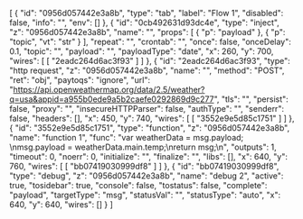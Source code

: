 [
    {
        "id": "0956d057442e3a8b",
        "type": "tab",
        "label": "Flow 1",
        "disabled": false,
        "info": "",
        "env": []
    },
    {
        "id": "0cb492631d93dc4e",
        "type": "inject",
        "z": "0956d057442e3a8b",
        "name": "",
        "props": [
            {
                "p": "payload"
            },
            {
                "p": "topic",
                "vt": "str"
            }
        ],
        "repeat": "",
        "crontab": "",
        "once": false,
        "onceDelay": 0.1,
        "topic": "",
        "payload": "",
        "payloadType": "date",
        "x": 260,
        "y": 700,
        "wires": [
            [
                "2eadc264d6ac3f93"
            ]
        ]
    },
    {
        "id": "2eadc264d6ac3f93",
        "type": "http request",
        "z": "0956d057442e3a8b",
        "name": "",
        "method": "POST",
        "ret": "obj",
        "paytoqs": "ignore",
        "url": "https://api.openweathermap.org/data/2.5/weather?q=usa&appid=a955b0ede9a5b2caefe0292869d9c277",
        "tls": "",
        "persist": false,
        "proxy": "",
        "insecureHTTPParser": false,
        "authType": "",
        "senderr": false,
        "headers": [],
        "x": 450,
        "y": 740,
        "wires": [
            [
                "3552e9e5d85c1751"
            ]
        ]
    },
    {
        "id": "3552e9e5d85c1751",
        "type": "function",
        "z": "0956d057442e3a8b",
        "name": "function 1",
        "func": "var weatherData = msg.payload; \nmsg.payload = weatherData.main.temp;\nreturn msg;\n",
        "outputs": 1,
        "timeout": 0,
        "noerr": 0,
        "initialize": "",
        "finalize": "",
        "libs": [],
        "x": 640,
        "y": 760,
        "wires": [
            [
                "bb07419030999df8"
            ]
        ]
    },
    {
        "id": "bb07419030999df8",
        "type": "debug",
        "z": "0956d057442e3a8b",
        "name": "debug 2",
        "active": true,
        "tosidebar": true,
        "console": false,
        "tostatus": false,
        "complete": "payload",
        "targetType": "msg",
        "statusVal": "",
        "statusType": "auto",
        "x": 640,
        "y": 640,
        "wires": []
    }
]